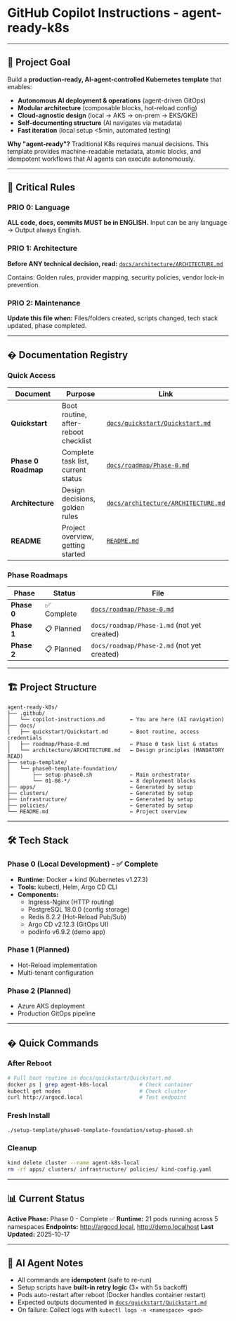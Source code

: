 # GitHub Copilot Instructions - agent-ready-k8s

---

## 🎯 Project Goal

Build a **production-ready, AI-agent-controlled Kubernetes template** that enables:
- **Autonomous AI deployment & operations** (agent-driven GitOps)
- **Modular architecture** (composable blocks, hot-reload config)
- **Cloud-agnostic design** (local → AKS → on-prem → EKS/GKE)
- **Self-documenting structure** (AI navigates via metadata)
- **Fast iteration** (local setup <5min, automated testing)

**Why "agent-ready"?**
Traditional K8s requires manual decisions. This template provides machine-readable metadata, atomic blocks, and idempotent workflows that AI agents can execute autonomously.

---

## 🚨 Critical Rules

### PRIO 0: Language
**ALL code, docs, commits MUST be in ENGLISH.**
Input can be any language → Output always English.

### PRIO 1: Architecture
**Before ANY technical decision, read:**
[`docs/architecture/ARCHITECTURE.md`](../docs/architecture/ARCHITECTURE.md)

Contains: Golden rules, provider mapping, security policies, vendor lock-in prevention.

### PRIO 2: Maintenance
**Update this file when:**
Files/folders created, scripts changed, tech stack updated, phase completed.

---

## � Documentation Registry

### Quick Access
| Document | Purpose | Link |
|----------|---------|------|
| **Quickstart** | Boot routine, after-reboot checklist | [`docs/quickstart/Quickstart.md`](../docs/quickstart/Quickstart.md) |
| **Phase 0 Roadmap** | Complete task list, current status | [`docs/roadmap/Phase-0.md`](../docs/roadmap/Phase-0.md) |
| **Architecture** | Design decisions, golden rules | [`docs/architecture/ARCHITECTURE.md`](../docs/architecture/ARCHITECTURE.md) |
| **README** | Project overview, getting started | [`README.md`](../README.md) |

### Phase Roadmaps
| Phase | Status | File |
|-------|--------|------|
| **Phase 0** | ✅ Complete | [`docs/roadmap/Phase-0.md`](../docs/roadmap/Phase-0.md) |
| **Phase 1** | 📋 Planned | `docs/roadmap/Phase-1.md` (not yet created) |
| **Phase 2** | 📋 Planned | `docs/roadmap/Phase-2.md` (not yet created) |

---

## 🏗️ Project Structure

```
agent-ready-k8s/
├── .github/
│   └── copilot-instructions.md        ← You are here (AI navigation)
├── docs/
│   ├── quickstart/Quickstart.md       ← Boot routine, access credentials
│   ├── roadmap/Phase-0.md             ← Phase 0 task list & status
│   └── architecture/ARCHITECTURE.md   ← Design principles (MANDATORY READ)
├── setup-template/
│   └── phase0-template-foundation/
│       ├── setup-phase0.sh            ← Main orchestrator
│       └── 01-08-*/                   ← 8 deployment blocks
├── apps/                              ← Generated by setup
├── clusters/                          ← Generated by setup
├── infrastructure/                    ← Generated by setup
├── policies/                          ← Generated by setup
└── README.md                          ← Project overview
```

---

## 🛠️ Tech Stack

### Phase 0 (Local Development) - ✅ Complete
- **Runtime:** Docker + kind (Kubernetes v1.27.3)
- **Tools:** kubectl, Helm, Argo CD CLI
- **Components:**
  - Ingress-Nginx (HTTP routing)
  - PostgreSQL 18.0.0 (config storage)
  - Redis 8.2.2 (Hot-Reload Pub/Sub)
  - Argo CD v2.12.3 (GitOps UI)
  - podinfo v6.9.2 (demo app)

### Phase 1 (Planned)
- Hot-Reload implementation
- Multi-tenant configuration

### Phase 2 (Planned)
- Azure AKS deployment
- Production GitOps pipeline

---

## � Quick Commands

### After Reboot
```bash
# Full boot routine in docs/quickstart/Quickstart.md
docker ps | grep agent-k8s-local          # Check container
kubectl get nodes                         # Check cluster
curl http://argocd.local                  # Test endpoint
```

### Fresh Install
```bash
./setup-template/phase0-template-foundation/setup-phase0.sh
```

### Cleanup
```bash
kind delete cluster --name agent-k8s-local
rm -rf apps/ clusters/ infrastructure/ policies/ kind-config.yaml
```

---

## 📊 Current Status

**Active Phase:** Phase 0 - Complete ✅
**Runtime:** 21 pods running across 5 namespaces
**Endpoints:** http://argocd.local, http://demo.localhost
**Last Updated:** 2025-10-17

---

## 🤖 AI Agent Notes

- All commands are **idempotent** (safe to re-run)
- Setup scripts have **built-in retry logic** (3× with 5s backoff)
- Pods auto-restart after reboot (Docker handles container restart)
- Expected outputs documented in [`docs/quickstart/Quickstart.md`](../docs/quickstart/Quickstart.md)
- On failure: Collect logs with `kubectl logs -n <namespace> <pod>`
